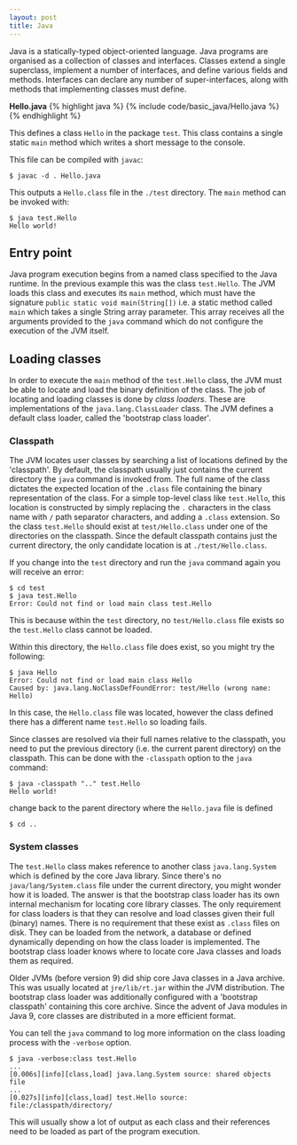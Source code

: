 ```yaml
---
layout: post
title: Java
---
```


Java is a statically-typed object-oriented language. Java programs are organised as a collection of classes and interfaces. Classes extend a single superclass, implement a number of interfaces, and define various fields and methods.
Interfaces can declare any number of super-interfaces, along with methods that implementing classes must define.

__Hello.java__
{% highlight java %}
{% include code/basic_java/Hello.java %}
{% endhighlight %}

This defines a class `Hello` in the package `test`. This class contains a single static `main` method which writes a short message to the console.

This file can be compiled with `javac`:

    $ javac -d . Hello.java

This outputs a `Hello.class` file in the `./test` directory. The `main` method can be invoked with:

    $ java test.Hello
    Hello world!

## Entry point

Java program execution begins from a named class specified to the Java runtime. In the previous example this was the class `test.Hello`.
The JVM loads this class and executes its `main` method, which must have the signature `public static void main(String[])` i.e. a static 
method called `main` which takes a single String array parameter. This array receives all the arguments provided to the `java` command which
do not configure the execution of the JVM itself.

## Loading classes

In order to execute the `main` method of the `test.Hello` class, the JVM must be able to locate and load the binary definition of the class.
The job of locating and loading classes is done by _class loaders_. These are implementations of the `java.lang.ClassLoader` class. The JVM defines
a default class loader, called the 'bootstrap class loader'. 

### Classpath

The JVM locates user classes by searching a list of locations defined by the 'classpath'. By default, the classpath usually just contains the current
directory the `java` command is invoked from. The full name of the class dictates the expected location of the `.class` file containing the binary representation
of the class. For a simple top-level class like `test.Hello`, this location is constructed by simply replacing the `.` characters in the class name with `/` path
separator characters, and adding a `.class` extension. So the class `test.Hello` should exist at `test/Hello.class` under one of the directories on the classpath.
Since the default classpath contains just the current directory, the only candidate location is at `./test/Hello.class`.

If you change into the `test` directory and run the `java` command again you will receive an error:

    $ cd test
    $ java test.Hello
    Error: Could not find or load main class test.Hello

This is because within the `test` directory, no `test/Hello.class` file exists so the `test.Hello` class cannot be loaded.

Within this directory, the `Hello.class` file does exist, so you might try the following:

    $ java Hello
    Error: Could not find or load main class Hello
    Caused by: java.lang.NoClassDefFoundError: test/Hello (wrong name: Hello)

In this case, the `Hello.class` file was located, however the class defined there has a different name `test.Hello` so loading fails.

Since classes are resolved via their full names relative to the classpath, you need to put the previous directory (i.e. the current parent directory)
on the classpath. This can be done with the `-classpath` option to the `java` command:

    $ java -classpath ".." test.Hello
    Hello world!

change back to the parent directory where the `Hello.java` file is defined

    $ cd ..

### System classes

The `test.Hello` class makes reference to another class `java.lang.System` which is defined by the core Java library. Since there's no `java/lang/System.class` file
under the current directory, you might wonder how it is loaded. The answer is that the bootstrap class loader has its own internal mechanism for locating core library classes.
The only requirement for class loaders is that they can resolve and load classes given their full (binary) names. There is no requirement that these exist as `.class` files on
disk. They can be loaded from the network, a database or defined dynamically depending on how the class loader is implemented. The bootstrap class loader knows where to locate
core Java classes and loads them as required.

Older JVMs (before version 9) did ship core Java classes in a Java archive. This was usually located at `jre/lib/rt.jar` within the JVM distribution. The bootstrap class loader
was additionally configured with a 'bootstrap classpath' containing this core archive. Since the advent of Java modules in Java 9, core classes are distributed in a more efficient
format.

You can tell the `java` command to log more information on the class loading process with the `-verbose` option.

    $ java -verbose:class test.Hello
    ...
    [0.006s][info][class,load] java.lang.System source: shared objects file
    ...
    [0.027s][info][class,load] test.Hello source: file:/classpath/directory/

This will usually show a lot of output as each class and their references need to be loaded as part of the program execution.